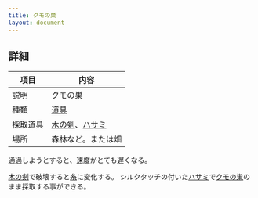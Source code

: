 ```yaml
---
title: クモの巣
layout: document
---
```

## 詳細

|項目|内容|
|---|---|
|説明|クモの巣|
|種類|[道具](道具)|
|採取道具|[木の剣](木の剣)、[ハサミ](ハサミ)|
|場所|森林など。または畑|

通過しようとすると、速度がとても遅くなる。

[木の剣](木の剣)で破壊すると[糸](糸)に変化する。
シルクタッチの付いた[ハサミ](ハサミ)で[クモの巣](クモの巣)のまま採取する事ができる。

